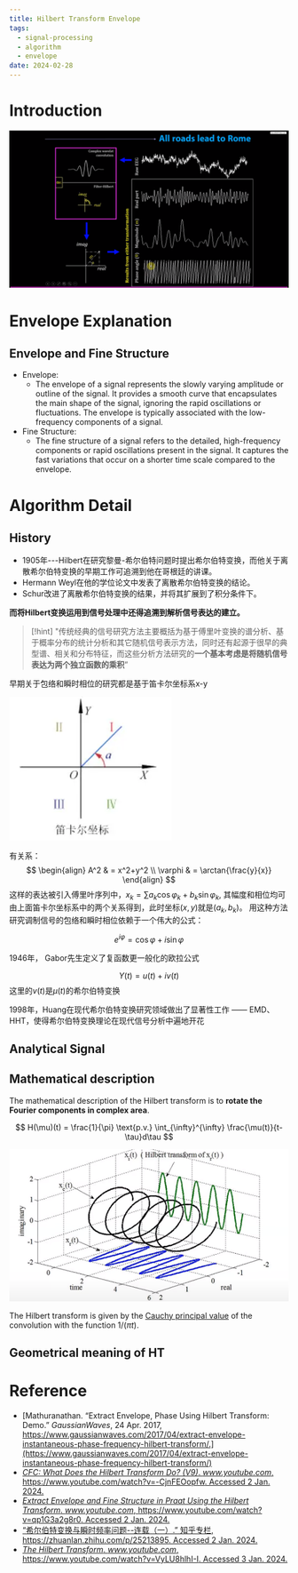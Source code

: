 ```yaml
---
title: Hilbert Transform Envelope
tags:
  - signal-processing
  - algorithm
  - envelope
date: 2024-02-28
---
```


# Introduction

![](signal_processing/envelope/attachments/Pasted%20image%2020240103160713.png)

# Envelope Explanation
## Envelope and Fine Structure

* Envelope:
	* The envelope of a signal represents the slowly varying amplitude or outline of the signal. It provides a smooth curve that encapsulates the main shape of the signal, ignoring the rapid oscillations or fluctuations. The envelope is typically associated with the low-frequency components of a signal.
* Fine Structure:
	* The fine structure of a signal refers to the detailed, high-frequency components or rapid oscillations present in the signal. It captures the fast variations that occur on a shorter time scale compared to the envelope.


# Algorithm Detail

## History

* 1905年---Hilbert在研究黎曼-希尔伯特问题时提出希尔伯特变换，而他关于离散希尔伯特变换的早期工作可追溯到他在哥根廷的讲课。
* Hermann Weyl在他的学位论文中发表了离散希尔伯特变换的结论。
* Schur改进了离散希尔伯特变换的结果，并将其扩展到了积分条件下。

**而将Hilbert变换运用到信号处理中还得追溯到解析信号表达的建立。**

> [!hint] 
>  "传统经典的信号研究方法主要概括为基于傅里叶变换的谱分析、基于概率分布的统计分析和其它随机信号表示方法，同时还有起源于很早的典型谱、相关和分布特征，而这些分析方法研究的**一个基本考虑是将随机信号表达为两个独立函数的乘积**”
>  

早期关于包络和瞬时相位的研究都是基于笛卡尔坐标系x-y

![](signal_processing/envelope/attachments/Pasted%20image%2020240102155308.png)

有关系：
$$
\begin{align}
A^2 & = x^2+y^2 \\
\varphi & = \arctan{\frac{y}{x}}
\end{align}
$$
这样的表达被引入傅里叶序列中，$x_k = \sum a_k\cos\varphi_k + b_k\sin\varphi_k$, 其幅度和相位均可由上面笛卡尔坐标系中的两个关系得到，此时坐标$(x,y)$就是$(a_k,b_k)$。 用这种方法研究调制信号的包络和瞬时相位依赖于一个伟大的公式：

$$
e^{i\varphi} = \cos{\varphi} + i\sin{\varphi}
$$

1946年， Gabor先生定义了复函数更一般化的欧拉公式

$$
Y(t) = u(t) + iv(t)
$$
这里的$v(t)$是$\mu(t)$的希尔伯特变换

1998年，Huang在现代希尔伯特变换研究领域做出了显著性工作 —— EMD、HHT，使得希尔伯特变换理论在现代信号分析中遍地开花


## Analytical Signal



## Mathematical description

The mathematical description of the Hilbert transform is to **rotate the Fourier components in complex area**.

$$
H(\mu)(t) = \frac{1}{\pi} \text{p.v.} \int_{\infty}^{\infty} \frac{\mu(t)}{t-\tau}d\tau
$$

![](signal_processing/envelope/attachments/Pasted%20image%2020240102150350.png)


The Hilbert transform is given by the [Cauchy principal value](math/real_analysis/cauchy_principal_value.md) of the convolution with the function $1/(\pi t)$.

## Geometrical meaning of HT







# Reference

* [Mathuranathan. “Extract Envelope, Phase Using Hilbert Transform: Demo.” _GaussianWaves_, 24 Apr. 2017, https://www.gaussianwaves.com/2017/04/extract-envelope-instantaneous-phase-frequency-hilbert-transform/.](https://www.gaussianwaves.com/2017/04/extract-envelope-instantaneous-phase-frequency-hilbert-transform/)
* [_CFC: What Does the Hilbert Transform Do? (V9)_. _www.youtube.com_, https://www.youtube.com/watch?v=-CjnFEOopfw. Accessed 2 Jan. 2024.](https://www.youtube.com/watch?v=-CjnFEOopfw)
* [_Extract Envelope and Fine Structure in Praat Using the Hilbert Transform_. _www.youtube.com_, https://www.youtube.com/watch?v=qp1G3a2g8r0. Accessed 2 Jan. 2024.](https://www.youtube.com/watch?v=qp1G3a2g8r0)
* [“希尔伯特变换与瞬时频率问题--连载（一）.” 知乎专栏, https://zhuanlan.zhihu.com/p/25213895. Accessed 2 Jan. 2024.](https://zhuanlan.zhihu.com/p/25213895)
* [_The Hilbert Transform_. _www.youtube.com_, https://www.youtube.com/watch?v=VyLU8hlhI-I. Accessed 3 Jan. 2024.](https://www.youtube.com/watch?v=VyLU8hlhI-I)

